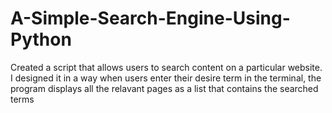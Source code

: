 # A-Simple-Search-Engine-Using-Python
Created a script that allows users to search content on a particular website. I designed it in a way when users enter their desire term in the terminal, the program displays all the relavant pages as a list that contains the searched terms
